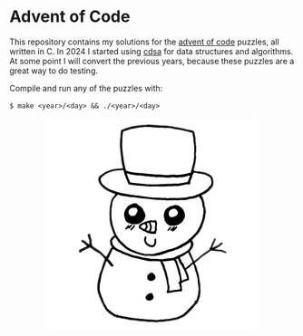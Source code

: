 # Advent of Code

This repository contains my solutions for the [advent of code](https://adventofcode.com/) puzzles,
all written in C. In 2024 I started using [cdsa](https://github.com/hheinzer/cdsa) for data
structures and algorithms. At some point I will convert the previous years, because these puzzles
are a great way to do testing.

Compile and run any of the puzzles with:

    $ make <year>/<day> && ./<year>/<day>

<p align="center">
  <img src="snowman.png" alt="look at my snowman <3" />
</p>

